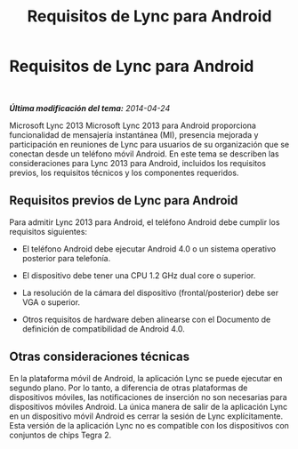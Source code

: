 ﻿---
title: Requisitos de Lync para Android
TOCTitle: Requisitos de Lync para Android
ms:assetid: 4ff53e03-0c1f-4a2b-9cec-1131c2a48563
ms:mtpsurl: https://technet.microsoft.com/es-es/library/Hh690980(v=OCS.15)
ms:contentKeyID: 53901780
ms.date: 01/07/2017
mtps_version: v=OCS.15
ms.translationtype: HT
---

# Requisitos de Lync para Android

 

_**Última modificación del tema:** 2014-04-24_

Microsoft Lync 2013 Microsoft Lync 2013 para Android proporciona funcionalidad de mensajería instantánea (MI), presencia mejorada y participación en reuniones de Lync para usuarios de su organización que se conectan desde un teléfono móvil Android. En este tema se describen las consideraciones para Lync 2013 para Android, incluidos los requisitos previos, los requisitos técnicos y los componentes requeridos.

## Requisitos previos de Lync para Android

Para admitir Lync 2013 para Android, el teléfono Android debe cumplir los requisitos siguientes:

  - El teléfono Android debe ejecutar Android 4.0 o un sistema operativo posterior para telefonía.

  - El dispositivo debe tener una CPU 1.2 GHz dual core o superior.

  - La resolución de la cámara del dispositivo (frontal/posterior) debe ser VGA o superior.

  - Otros requisitos de hardware deben alinearse con el Documento de definición de compatibilidad de Android 4.0.

## Otras consideraciones técnicas

En la plataforma móvil de Android, la aplicación Lync se puede ejecutar en segundo plano. Por lo tanto, a diferencia de otras plataformas de dispositivos móviles, las notificaciones de inserción no son necesarias para dispositivos móviles Android. La única manera de salir de la aplicación Lync en un dispositivo móvil Android es cerrar la sesión de Lync explícitamente. Esta versión de la aplicación Lync no es compatible con los dispositivos con conjuntos de chips Tegra 2.

